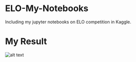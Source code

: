 # ELO-My-Notebooks
Including my jupyter notebooks on ELO competition in Kaggle.

# My Result

![alt text](https://github.com/MuhammedBuyukkinaci/TensorFlow-Binary-Image-Classification-using-CNN-s/blob/master/binary_preds.png)

